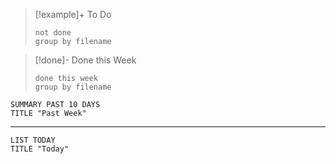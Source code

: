 
>[!example]+ To Do
>```tasks
>not done
>group by filename
>```


>[!done]- Done this Week
>```tasks
>done this week
>group by filename
>```

```toggl
SUMMARY PAST 10 DAYS
TITLE "Past Week"
```
___

```toggl
LIST TODAY
TITLE "Today"
```


